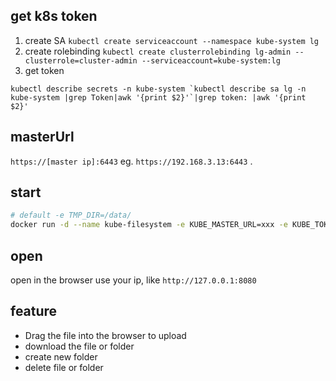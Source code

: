 ## get k8s token
1. create SA `kubectl create serviceaccount --namespace kube-system lg `
2. create rolebinding `kubectl create clusterrolebinding lg-admin --clusterrole=cluster-admin --serviceaccount=kube-system:lg`
3. get token 
```
kubectl describe secrets -n kube-system `kubectl describe sa lg -n kube-system |grep Token|awk '{print $2}'`|grep token: |awk '{print $2}'
```

## masterUrl
`https://[master ip]:6443` eg. `https://192.168.3.13:6443` .

## start
```bash
# default -e TMP_DIR=/data/
docker run -d --name kube-filesystem -e KUBE_MASTER_URL=xxx -e KUBE_TOKEN=xxx -e KS_API=http://ks-apiserver.kubesphere-system.svc -p 8080:8080 hub.deri.org.cn/library/kube-filesystem:v1.0.0
```
## open
open in the browser use your ip, like `http://127.0.0.1:8080`

## feature
- Drag the file into the browser to upload
- download the file or folder
- create new folder
- delete file or folder
